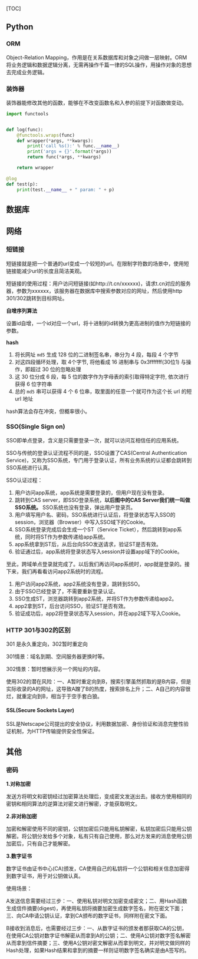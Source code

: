 [TOC]

## Python

### ORM

Object-Relation Mapping，作用是在关系数据库和对象之间做一层映射。ORM将业务逻辑和数据逻辑分离，无需再操作千篇一律的SQL操作，用操作对象的思想去完成业务逻辑。

### 装饰器

装饰器能修改其他的函数，能够在不改变函数名和入参的前提下对函数做变动。

```python
import functools


def log(func):
    @functools.wraps(func)
    def wrapper(*args, **kwargs):
        print('call %s():' % func.__name__)
        print('args = {}'.format(*args))
        return func(*args, **kwargs)

    return wrapper
  
@log
def test(p):
    print(test.__name__ + " param: " + p)
```

## 数据库



## 网络

### 短链接

短链接就是把一个普通的url变成一个较短的url。在限制字符数的场景中，使用短链接能减少url的长度且简洁美观。

短链接的使用过程：用户访问短链接(如http://t.cn/xxxxxx)，请求t.cn对应的服务器，参数为xxxxxx，该服务器在数据库中搜索参数对应的网址，然后使用http 301/302跳转到目标网址。

**自增序列算法**

设置id自增，一个id对应一个url，将十进制的id转换为更高进制的值作为短链接的参数。

**hash**

1. 将长网址 `md5` 生成 128 位的二进制签名串，串分为 4 段，每段 4 个字节
2. 对这四段循环处理，取 4个字节, 将他看成 16 进制串与 0x3fffffff(30位1) 与操作，即超过 30 位的忽略处理
3. 这 30 位分成 6 段，每 5 位的数字作为字母表的索引取得特定字符, 依次进行获得 6 位字符串
4. 总的 `md5` 串可以获得 4 个 6 位串，取里面的任意一个就可作为这个长 url 的短 url 地址

hash算法会存在冲突，但概率很小。

### SSO(Single Sign on)

SSO即单点登录，含义是只需要登录一次，就可以访问互相信任的应用系统。

SSO与传统的登录认证流程不同的是，SSO设置了CAS(Central Authentication Service)，又称为SSO系统，专门用于登录认证，所有业务系统的认证都会跳转到SSO系统进行认真。

SSO认证过程：

1. 用户访问app系统，app系统是需要登录的，但用户现在没有登录。
2. 跳转到CAS server，即SSO登录系统，**以后图中的CAS Server我们统一叫做SSO系统。** SSO系统也没有登录，弹出用户登录页。
3. 用户填写用户名、密码，SSO系统进行认证后，将登录状态写入SSO的session，浏览器（Browser）中写入SSO域下的Cookie。
4. SSO系统登录完成后会生成一个ST（Service Ticket），然后跳转到app系统，同时将ST作为参数传递给app系统。
5. app系统拿到ST后，从后台向SSO发送请求，验证ST是否有效。
6. 验证通过后，app系统将登录状态写入session并设置app域下的Cookie。

至此，跨域单点登录就完成了。以后我们再访问app系统时，app就是登录的。接下来，我们再看看访问app2系统时的流程。

1. 用户访问app2系统，app2系统没有登录，跳转到SSO。
2. 由于SSO已经登录了，不需要重新登录认证。
3. SSO生成ST，浏览器跳转到app2系统，并将ST作为参数传递给app2。
4. app2拿到ST，后台访问SSO，验证ST是否有效。
5. 验证成功后，app2将登录状态写入session，并在app2域下写入Cookie。

### HTTP 301与302的区别

301 是永久重定向，302暂时重定向

301情景：域名到期、空间服务器更换时等。

302情景：暂时想展示另一个网址的内容。

使用302的潜在风险：一、A暂时重定向到B，搜索引擎虽然抓取的是B内容，但是实际收录的A的网址，这导致A蹭了B的热度，搜索排名上升；二、A自己的内容很烂，就重定向到B，相当于于空手套白狼。

#### SSL(Secure Sockets Layer)

SSL是Netscape公司提出的安全协议，利用数据加密、身份验证和消息完整性验证机制，为HTTP传输提供安全性保证。

## 其他

### 密码

**1.对称加密**

发送方将明文和密钥经过加密算法处理后，变成密文发送出去。接收方使用相同的密钥和相同算法的逆算法对密文进行解密，才能获取明文。

**2.非对称加密**

加密和解密使用不同的密钥，公钥加密后只能用私钥解密，私钥加密后只能用公钥解密。将公钥分发给多个对象，私有只有自己使用，那么对方发来的消息使用公钥加密后，只有自己才能解密。

**3.数字证书**

数字证书由证书中心(CA)颁发，CA使用自己的私钥将一个公钥和相关信息加密得到数字证书，用于对公钥做认真。

使用场景：

A发送信息需要经过三步：一、使用私钥对明文加密变成密文；二、用Hash函数生成信件摘要(digest)，再使用私钥将摘要加密生成数字签名，附在密文下面；三、向CA申请公钥认证，拿到CA颁布的数字证书，同样附在密文下面。

B接收到消息后，也需要经过三步：一、从数字证书的颁发者那获取CA的公钥，在使用CA公钥对数字证书解密从而拿到A的公钥；二、使用A公钥对数字签名解密从而拿到信件摘要；三、使用A公钥对密文解密从而拿到明文，并对明文做同样的Hash处理，如果Hash结果和拿到的摘要一样则证明数字签名确实是由A签写的。